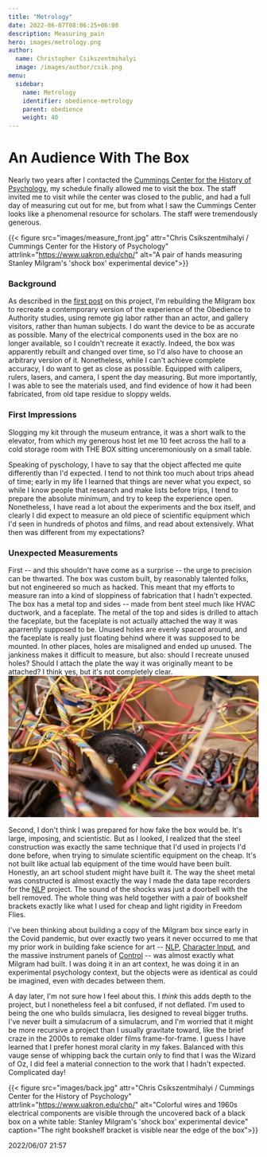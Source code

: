 ```yaml
---
title: "Metrology"
date: 2022-06-07T08:06:25+06:00
description: Measuring_pain
hero: images/metrology.png
author:
  name: Christopher Csikszentmihalyi
  image: /images/author/csik.png
menu:
  sidebar:
    name: Metrology 
    identifier: obedience-metrology
    parent: obedience
    weight: 40
---
```


# An Audience With The Box
Nearly two years after I contacted the [Cummings Center for the History of Psychology](https://www.uakron.edu/chp/), my schedule finally allowed me to visit the box. The staff invited me to visit while the center was closed to the public, and had a full day of measuring cut out for me, but from what I saw the Cummings Center looks like a phenomenal resource for scholars. The staff were tremendously generous. 

{{< figure src="images/measure_front.jpg" attr="Chris Csikszentmihalyi / Cummings Center for the History of Psychology" attrlink="https://www.uakron.edu/chp/" alt="A pair of hands measuring Stanley Milgram's 'shock box' experimental device">}}

### Background

As described in the [first post](/posts/milgram/index) on this project, I'm rebuilding the Milgram box to recreate a contemporary version of the experience of the Obedience to Authority studies, using remote gig labor rather than an actor, and gallery visitors, rather than human subjects. I do want the device to be as accurate as possible. Many of the electrical components used in the box are no longer available, so I couldn't recreate it exactly. Indeed, the box was apparently rebuilt and changed over time, so I'd also have to choose an arbitrary version of it. Nonetheless, while I can't achieve complete accuracy, I do want to get as close as possible. Equipped with calipers, rulers, lasers, and camera, I spent the day measuring. But more importantly, I was able to see the materials used, and find evidence of how it had been fabricated, from old tape residue to sloppy welds.

### First Impressions

Slogging my kit through the museum entrance, it was a short walk to the elevator, from which my generous host let me 10 feet across the hall to a cold storage room with THE BOX sitting unceremoniously on a small table.

Speaking of pyschology, I have to say that the object affected me quite differently than I'd expected. I tend to not think too much about trips ahead of time; early in my life I learned that things are never what you expect, so while I know people that research and make lists before trips, I tend to prepare the absolute minimum, and try to keep the experience open. Nonetheless, I have read a lot about the experiments and the box itself, and clearly I did expect to measure an old piece of scientific equipment which I'd seen in hundreds of photos and films, and read about extensively. What then was different from my expectations?

### Unexpected Measurements

First -- and this shouldn't have come as a surprise -- the urge to precision can be thwarted. The box was custom built, by reasonably talented folks, but not engineered so much as hacked. This meant that my efforts to measure ran into a kind of sloppiness of fabrication that I hadn't expected. The box has a metal top and sides -- made from bent steel much like HVAC ductwork, and a faceplate. The metal of the top and sides is drilled to attach the faceplate, but the faceplate is not actually attached the way it was aparrently supposed to be. Unused holes are evenly spaced around, and the faceplate is really just floating behind where it was supposed to be mounted. In other places, holes are misaligned and ended up unused. The jankiness makes it difficult to measure, but also: should I recreate unused holes? Should I attach the plate the way it was originally meant to be attached? I think yes, but it's not completely clear.
![Metrology Image](images/wires.jpg)

Second, I don't think I was prepared for how fake the box would be. It's large, imposing, and scientistic. But as I looked, I realized that the steel construction was exactly the same technique that I'd used in projects I'd done before, when trying to simulate scientific equipment on the cheap. It's not built like actual lab equipment of the time would have been built. Honestly, an art school student might have built it. The way the sheet metal was constructed is almost exactly the way I made the data tape recorders for the [NLP](https://www.edgyproduct.org/natural-language-processor) project. The sound of the shocks was just a doorbell with the bell removed. The whole thing was held together with a pair of bookshelf brackets exactly like what I used for cheap and light rigidity in Freedom Flies. 

I've been thinking about building a copy of the Milgram box since early in the Covid pandemic, but over exactly two years it never occurred to me that my prior work in building fake science for art --  [NLP](https://www.edgyproduct.org/natural-language-processor), [Character Input](https://www.edgyproduct.org/character-input/), and the massive instrument panels of [Control](https://www.edgyproduct.org/control) -- was almost exactly what Milgram had built. I was doing it in an art context, he was doing it in an experimental psychology context, but the objects were as identical as could be imagined, even with decades between them. 

A day later, I'm not sure how I feel about this. I _think_ this adds depth to the project, but I nonetheless feel a bit confused, if not deflated. I'm used to being the one who builds simulacra, lies designed to reveal bigger truths. I've never built a simulacrum of a simulacrum, and I'm worried that it might be more recursive a project than I usually gravitate toward, like the brief craze in the 2000s to remake older films frame-for-frame. I guess I have learned that I prefer honest moral clarity in my fakes. Balanced with this vauge sense of whipping back the curtain only to find that I was the Wizard of Oz, I did feel a material connection to the work that I hadn't expected. Complicated day!

{{< figure src="images/back.jpg" attr="Chris Csikszentmihalyi / Cummings Center for the History of Psychology" attrlink="https://www.uakron.edu/chp/" alt="Colorful wires and 1960s electrical components are visible through the uncovered back of a black box on a white table: Stanley Milgram's 'shock box' experimental device" caption="The right bookshelf bracket is visible near the edge of the box">}}

2022/06/07 21:57

